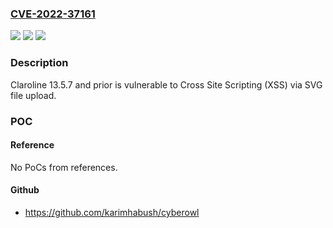 ### [CVE-2022-37161](https://cve.mitre.org/cgi-bin/cvename.cgi?name=CVE-2022-37161)
![](https://img.shields.io/static/v1?label=Product&message=n%2Fa&color=blue)
![](https://img.shields.io/static/v1?label=Version&message=n%2Fa&color=blue)
![](https://img.shields.io/static/v1?label=Vulnerability&message=n%2Fa&color=brighgreen)

### Description

Claroline 13.5.7 and prior is vulnerable to Cross Site Scripting (XSS) via SVG file upload.

### POC

#### Reference
No PoCs from references.

#### Github
- https://github.com/karimhabush/cyberowl

